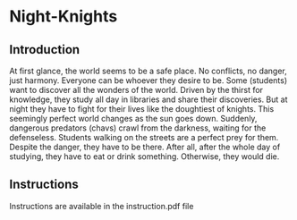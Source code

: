 # Night-Knights

## Introduction
At first glance, the world seems to be a safe place. No conflicts, no danger, just harmony. Everyone can be
whoever they desire to be. Some (students) want to discover all the wonders of the world. Driven by the thirst
for knowledge, they study all day in libraries and share their discoveries. But at night they have to fight for
their lives like the doughtiest of knights. This seemingly perfect world changes as the sun goes down. Suddenly,
dangerous predators (chavs) crawl from the darkness, waiting for the defenseless. Students walking on the
streets are a perfect prey for them. Despite the danger, they have to be there. After all, after the whole day
of studying, they have to eat or drink something. Otherwise, they would die.

## Instructions
Instructions are available in the instruction.pdf file
